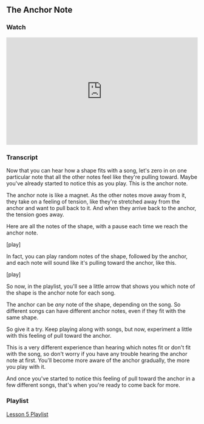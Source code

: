 ## The Anchor Note



### Watch

<style>
.embed-container {
    position: relative;
    padding-bottom: 56.25%;
    height: 0;
    overflow: hidden;
    max-width: 100%;
  }
  iframe{
    position: absolute;
    top: 0;
    left: 0;
    width: 100%;
    height: 100%;
  }
</style>
<div class='embed-container'>
  <iframe src='https://www.youtube.com/embed/9JgYHum55hI?rel=0' frameborder='0' allowfullscreen></iframe>
</div>



### Transcript

Now that you can hear how a shape fits with a song, let's zero in on one particular note that all the other notes feel like they're pulling toward. Maybe you've already started to notice this as you play. This is the anchor note.

The anchor note is like a magnet. As the other notes move away from it, they take on a feeling of tension, like they're stretched away from the anchor and want to pull back to it. And when they arrive back to the anchor, the tension goes away.

Here are all the notes of the shape, with a pause each time we reach the anchor note.

[play]

In fact, you can play random notes of the shape, followed by the anchor, and each note will sound like it's pulling toward the anchor, like this.

[play]

So now, in the playlist, you'll see a little arrow that shows you which note of the shape is the anchor note for each song.

The anchor can be *any* note of the shape, depending on the song. So different songs can have different anchor notes, even if they fit with the same shape.

So give it a try. Keep playing along with songs, but now, experiment a little with this feeling of pull toward the anchor.

This is a very different experience than hearing which notes fit or don't fit with the song, so don't worry if you have any trouble hearing the anchor note at first. You'll become more aware of the anchor gradually, the more you play with it.

And once you've started to notice this feeling of pull toward the anchor in a few different songs, that's when you're ready to come back for more.



### Playlist

<a href="../player/anchors" target="_blank">Lesson 5 Playlist</a>
